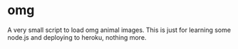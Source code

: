 omg
===

A very small script to load omg animal images. This is just for learning some node.js and deploying to heroku, nothing more.
